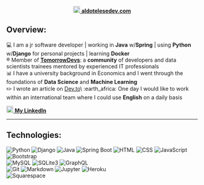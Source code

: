 <p align="center">
  <a href= "https://aldotelesedev.herokuapp.com/"><img src="https://img.icons8.com/ultraviolet/40/000000/domain.png" height="18" width="18"/> <b>aldotelesedev.com</b></a>
</p>

## Overview:

:computer: I am a jr software developer  |  working in **Java** w/**Spring**  |  using **Python** w/**Django** for personal projects  |  learning **Docker**\
:registered: Member of [**TomorrowDevs**](https://www.tomorrowdevs.com): a **community** of developers and data scientists trainees mentored by experienced IT professionals\
:bar_chart: I have a university background in Economics and I went through the foundations of **Data Science** and **Machine Learning**\
:pencil2: I wrote an article on [Dev.to]([https://www.dev.to](https://dev.to/aldotele/oop-fundamentals-what-is-a-class-java-example-3832))\
:earth_africa: One day I would like to work within an international team where I could use **English** on a daily basis

<a href= "https://www.linkedin.com/in/aldo-telese/"><img src="https://cdn4.iconfinder.com/data/icons/social-messaging-ui-color-shapes-2-free/128/social-linkedin-circle-512.png" height="18" width="18"/> <b>My LinkedIn </b></a>

***
## Technologies:
![Python](https://img.shields.io/badge/-Python-fff?&logo=Python)
![Django](https://img.shields.io/badge/-Django-fff?&logo=Django&logoColor=forestgreen)
![Java](https://img.shields.io/badge/-Java-fff?&logo=Java&logoColor=red)
![Spring Boot](https://img.shields.io/badge/-Spring%20Boot-fff?&logo=springboot&logoColor=green)
![HTML](https://img.shields.io/badge/-HTML-fff?&logo=HTML5)
![CSS](https://img.shields.io/badge/-CSS-fff?&logo=CSS3&logoColor=blue)
![JavaScript](https://img.shields.io/badge/-JavaScript-fff?&logo=JavaScript&logoColor=ddc508)
![Bootstrap](https://img.shields.io/badge/-Bootstrap-fff?&logo=Bootstrap&logoColor=502EBC)\
![MySQL](https://img.shields.io/badge/-MySQL-fff?&logo=mysql&logoColor=1136BE)
![SQLite3](https://img.shields.io/badge/-SQLite3-fff?&logo=sqlite&logoColor=blue)
![GraphQL](https://img.shields.io/badge/-GraphQL-fff?&logo=graphql&logoColor=fuchsia)\
![Git](https://img.shields.io/badge/-Git-fff?&logo=Git)
![Markdown](https://img.shields.io/badge/-Markdown-fff?&logo=Markdown&logoColor=grey)
![Jupyter](https://img.shields.io/badge/-Jupyter-fff?&logo=Jupyter&logoColor=orange)
![Heroku](https://img.shields.io/badge/-Heroku-fff?&logo=Heroku&logoColor=C6699E)\
![Squarespace](https://img.shields.io/badge/-Squarespace-fff?&logo=squarespace&logoColor=black)
<!--![MySQL](https://img.shields.io/badge/-MySQL-fff?&logo=mysql&logoColor=dark-blue)-->

<!--
[![Top Langs](https://github-readme-stats.vercel.app/api/top-langs/?username=aldotele&layout=compact&theme=vue)](https://github.com/anuraghazra/github-readme-stats)
-->

<!--
***
## My projects:

>> **Image Recognition Webapp** (team project in @Tomorrowdevs)

My work was related to the back-end and required me to use **Django** framework with **RESTful APIs**.

available at &#8594;  [Deploy link](https://gracious-mcclintock-220460.netlify.app/index.html)\
[Back-end repository](https://github.com/TD-team3/img-recognition-web-app-be)\
[Front-end repository](https://github.com/TD-team3/img-recognition-web-app-fe)

***

>> **Shorten 1000** (personal project)

A Url shortener with a *copy to clipboard* feature built in Django

available at &#8594;  [s1000.herokuapp.com](https://s1000.herokuapp.com/) \
[shorten1000 repository](https://github.com/aldotele/shorten1000)

***

>> **The Mystery Word** (personal project)

the English version of the Italian game called [*Ghigliottina*](https://www.youtube.com/watch?v=eLGqqjawDp8)

available at &#8594;  [themysteryword.herokuapp.com](https://themysteryword.herokuapp.com/) \
[mystery word repository](https://github.com/aldotele/mystery_word)

***

>> **Etsy.com Web Crawler** (team project in @Tomorrowdevs)

The project was part of a series of workshop related to *multithreading*.\
We decided to implement a web scraper that used **multithread** in order to boost
**image download** from the online marketplace ([**Etsy.com**](https://etsy.com))

[multi-crawler repository](https://github.com/aldotele/multi_crawler)

***

>> **Lotto lottery** (individual project in @Tomorrowdevs)
>
This project required me to implement a simulation of the Italian Lotto game by using **OOP** and **unittests**.

[Lotto game repository](https://github.com/aldotele/lotto_lottery) 

***
-->


<!--
**aldotele/aldotele** is a ✨ _special_ ✨ repository because its `README.md` (this file) appears on your GitHub profile.
Here are some ideas to get you started:
- 🔭 I’m currently working on ...
- 🌱 I’m currently learning ...
- 👯 I’m looking to collaborate on ...
- 🤔 I’m looking for help with ...
- 💬 Ask me about ...
- 📫 How to reach me: ...
- 😄 Pronouns: ...
- ⚡ Fun fact: ...
-->

<!--
 <img height="180em" align="left" src="https://github-readme-stats.vercel.app/api?username=aldotele&show_icons=true&hide_border=true&&count_private=true&include_all_commits=true"  width="40%" />
-->

